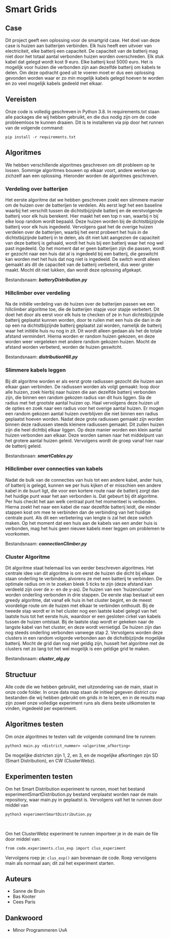 # Smart Grids

## Case
Dit project geeft een oplossing voor de smartgrid case. Het doel van deze case is huizen aan batterijen verbinden. Elk huis heeft een uitvoer van electriciteit, elke batterij een capaciteit. De capaciteit van de batterij mag niet door het totaal aantal verbonden huizen worden overschreden. Elk stuk kabel dat gelegd wordt kost 9 euro. Elke batterij kost 5000 euro. Het is mogelijk voor huizen die verbonden zijn aan dezelfde batterij om kabels te delen. Om deze opdracht goed uit te voeren moet er dus een oplossing gevonden worden waar er zo min mogelijk kabels gelegd hoeven te worden en zo veel mogelijk kabels gedeeld met elkaar.

## Vereisten
Onze code is volledig geschreven in Python 3.8. In requirements.txt staan alle packages die wij hebben gebruikt, en die dus nodig zijn om de code probleemloos te kunnen draaien. Dit is te installeren via pip door het runnen van de volgende command:

```
pip install -r requirements.txt
```
 
## Algoritmes
We hebben verschillende algoritmes geschreven om dit probleem op te lossen. Sommige algoritmes bouwen op elkaar voort, andere werken op zichzelf aan een oplossing. Hieronder worden de algoritmes geschreven.

### Verdeling over batterijen
Het eerste algoritme dat we hebben geschreven zoekt een slimmere manier om de huizen over de batterijen te verdelen. Als eerst legt het een baseline waarbij het verschilt tussen de dichtstbijzijnde batterij en de eerstvolgende batterij voor elk huis berekent. Hier maakt het een top n van, waarbij n bij elke loop random wordt bepaald. Deze huizen worden bij de dichtstbijzijnde batterij voor elk huis ingedeeld. Vervolgens gaat het de overige huizen verdelen over de batterijen, waarbij het eerst probeert het huis in de dichtstbijzijnde batterij in te delen, als dit niet lukt aangezien de capaciteit van deze batterij is gehaald, wordt het huis bij een batterij waar het nog wel past ingedeeld. Op het moment dat er geen batterijen zijn die passen, wordt er gezocht naar een huis dat al is ingedeeld bij een batterij, die geswitcht kan worden met het huis dat nog niet is ingedeeld. De switch wordt alleen gemaakt als dit de capaciteit van de batterij verbeterd, dus weer groter maakt. Mocht dit niet lukken, dan wordt deze oplossing afgekapt.

Bestandsnaam: ___batteryDistribution.py___

### Hillclimber over verdeling
Na de initiële verdeling van de huizen over de batterijen passen we een hillclimber algoritme toe, die de batterijen stapje voor stapje verbetert. Dit doet het door als eerst voor elk huis te checken of ze in hun dichtstbijzijnde batterij geplaatst kunnen worden, door te ruilen met een huis die dan in de op een na dichtstbijzijnde batterij geplaatst zal worden, namelijk de batterij waar het initiële huis nu nog in zit. Dit wordt alleen gedaan als het de totale afstand vermindert. Hierna worden er random huizen gekozen, en deze worden weer vergeleken met andere random gekozen huizen. Mocht de afstand worden verbeterd, worden de huizen geswitcht.

Bestandsnaam: ___distributionHill.py___

### Slimmere kabels leggen
Bij dit algoritme worden er als eerst grote radiussen gezocht die huizen aan elkaar gaan verbinden. De radiussen worden als volgt gemaakt: loop door alle huizen, zoek hierbij naar huizen die aan dezelfde batterij verbonden zijn, die binnen een random gekozen radius van dit huis liggen. Sla de radius met het grootste aantal huizen op. Haal vervolgens deze huizen uit de opties en zoek naar een radius voor het overige aantal huizen. Er mogen een random gekozen aantal huizen overblijven die niet binnen een radius geplaatst hoeven worden. Nadat deze grote radiussen gemaakt zijn worden binnen deze radiussen steeds kleinere radiussen gemaakt. Dit zullen huizen zijn die heel dichtbij elkaar liggen. Op deze manier worden een klein aantal huizen verbonden aan elkaar. Deze worden samen naar het middelpunt van het grotere aantal huizen geleid. Vervolgens wordt de groep vanaf hier naar de batterij geleid. 

Bestandsnaan: ___smartCables.py___

### Hillclimber over connecties van kabels
Nadat de bulk van de connecties van huis tot een andere kabel, ander huis, of batterij is gelegd, kunnen we per huis kijken of er misschien een andere kabel in de buurt ligt, die voor een kortere route naar de batterij zorgt dan het huidige punt waar het aan verbonden is. Dat gebeurt bij dit algoritme. Per huis checkt het aan welk centraal punt het momenteel is verbonden. Hierna zoekt het naar een kabel die naar dezelfde batterij leidt, die minder stappen kost om mee te verbinden dan de verbinding van het huidige centrale punt. Als dit een verbetering van lengte is zal het deze switch maken. Op het moment dat een huis aan de kabels van een ander huis is verbonden, mag het huis geen nieuwe kabels meer leggen om problemen te voorkomen.

Bestandsnaam: ___connectionClimber.py___

### Cluster Algoritme
Dit algoritme staat helemaal los van eerder beschreven algoritmes. Het centrale idee van dit algoritme is om eerst de huizen die dicht bij elkaar staan onderling te verbinden, alvorens ze met een batterij te verbinden. De optimale radius om in te zoeken bleek 5 ticks te zijn (deze afstand kan verdeeld zijn over de x- en de y-as). 
De huizen van een 'huizencluster' worden onderling verbonden in drie stappen. De eerste stap bestaat uit een greedy algoritme, dat vanaf elk huis in het cluster begint, en de meest voordelige route om de huizen met elkaar te verbinden onthoudt. Bij de tweede stap wordt er in het cluster nog een laatste kabel gelegd van het laatste huis tot het eerste huis, waardoor er een gesloten cirkel van kabels tussen de huizen ontstaat. Bij de laatste stap wordt er gekeken naar de langste kabel van het cluster, en deze wordt vernietigd. De huizen zijn dan nog steeds onderling verbonden vanwege stap 2. 
Vervolgens worden deze clusters in een random volgorde verbonden aan de dichstbijzijnde mogelijke batterij. Mocht de grid dan nog niet geldig zijn, husselt het algoritme met de clusters net zo lang tot het wel mogelijk is een geldige grid te maken. 

Bestandsnaam: ___cluster_alg.py___

## Structuur
Alle code die we hebben gebruikt, met uitzondering van de main, staat in onze code folder. In onze data map staan de initieel gegeven district csv bestanden die wij hebben gebruikt om grids in te lezen, en in de results map zijn zowel onze volledige experiment runs als diens beste uitkomsten te vinden, ingedeeld per experiment.

## Algoritmes testen
Om onze algoritmes te testen valt de volgende command line te runnen:
```
python3 main.py <district_nummer> <algoritme_afkorting>
```
De mogelijke districten zijn 1, 2, en 3, en de mogelijke afkortingen zijn SD (Smart Distribution), en CW (ClusterWebz).

## Experimenten testen
Om het Smart Distribution experiment te runnen, moet het bestand experimentSmartDistribution.py bestand verplaatst worden naar de main repository, waar main.py in geplaatst is. Vervolgens valt het te runnen door middel van
```
python3 experimentSmartDistribution.py
```
<br/>

Om het ClusterWebz experiment te runnen importeer je in de main de file door middel van:
```
from code.experiments.clus_exp import clus_experiment
```

Vervolgens roep je:  ```clus_exp()``` aan bovenaan de code. Roep vervolgens main als normaal aan; dit zal het experiment starten.

## Auteurs
* Sanne de Bruin
* Bas Kooter
* Cees Paris

## Dankwoord
* Minor Programmeren UvA
